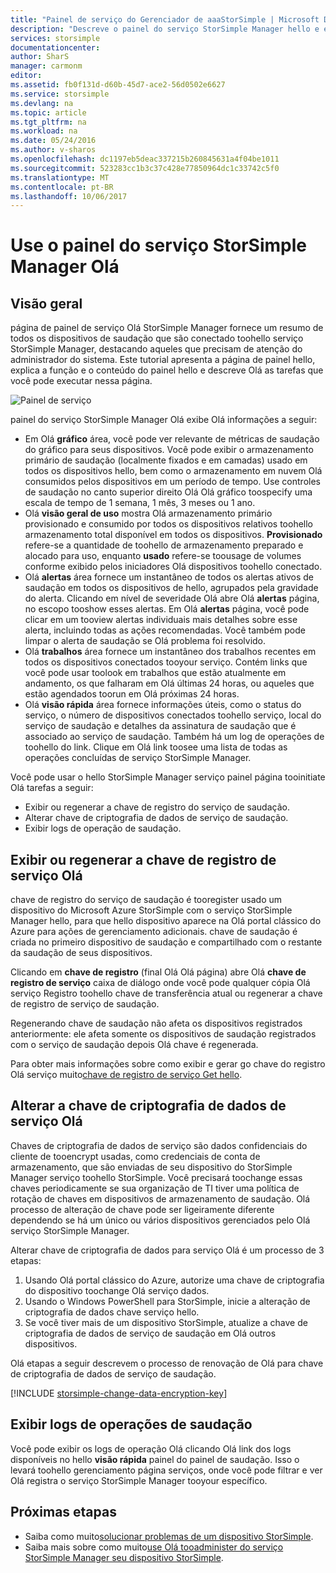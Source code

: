 ```yaml
---
title: "Painel de serviço do Gerenciador de aaaStorSimple | Microsoft Docs"
description: "Descreve o painel do serviço StorSimple Manager hello e explica como toouse-toomonitor integridade de saudação da sua solução StorSimple."
services: storsimple
documentationcenter: 
author: SharS
manager: carmonm
editor: 
ms.assetid: fb0f131d-d60b-45d7-ace2-56d0502e6627
ms.service: storsimple
ms.devlang: na
ms.topic: article
ms.tgt_pltfrm: na
ms.workload: na
ms.date: 05/24/2016
ms.author: v-sharos
ms.openlocfilehash: dc1197eb5deac337215b260845631a4f04be1011
ms.sourcegitcommit: 523283cc1b3c37c428e77850964dc1c33742c5f0
ms.translationtype: MT
ms.contentlocale: pt-BR
ms.lasthandoff: 10/06/2017
---
```

# <a name="use-hello-storsimple-manager-service-dashboard"></a>Use o painel do serviço StorSimple Manager Olá
## <a name="overview"></a>Visão geral
página de painel de serviço Olá StorSimple Manager fornece um resumo de todos os dispositivos de saudação que são conectado toohello serviço StorSimple Manager, destacando aqueles que precisam de atenção do administrador do sistema. Este tutorial apresenta a página de painel hello, explica a função e o conteúdo do painel hello e descreve Olá as tarefas que você pode executar nessa página.

![Painel de serviço](./media/storsimple-service-dashboard/HCS_ServiceDashboard.png)

painel do serviço StorSimple Manager Olá exibe Olá informações a seguir:

* Em Olá **gráfico** área, você pode ver relevante de métricas de saudação do gráfico para seus dispositivos. Você pode exibir o armazenamento primário de saudação (localmente fixados e em camadas) usado em todos os dispositivos hello, bem como o armazenamento em nuvem Olá consumidos pelos dispositivos em um período de tempo. Use controles de saudação no canto superior direito Olá Olá gráfico toospecify uma escala de tempo de 1 semana, 1 mês, 3 meses ou 1 ano.
* Olá **visão geral de uso** mostra Olá armazenamento primário provisionado e consumido por todos os dispositivos relativos toohello armazenamento total disponível em todos os dispositivos. **Provisionado** refere-se a quantidade de toohello de armazenamento preparado e alocado para uso, enquanto **usado** refere-se toousage de volumes conforme exibido pelos iniciadores Olá dispositivos toohello conectado.
* Olá **alertas** área fornece um instantâneo de todos os alertas ativos de saudação em todos os dispositivos de hello, agrupados pela gravidade do alerta. Clicando em nível de severidade Olá abre Olá **alertas** página, no escopo tooshow esses alertas. Em Olá **alertas** página, você pode clicar em um tooview alertas individuais mais detalhes sobre esse alerta, incluindo todas as ações recomendadas. Você também pode limpar o alerta de saudação se Olá problema foi resolvido.
* Olá **trabalhos** área fornece um instantâneo dos trabalhos recentes em todos os dispositivos conectados tooyour serviço. Contém links que você pode usar toolook em trabalhos que estão atualmente em andamento, os que falharam em Olá últimas 24 horas, ou aqueles que estão agendados toorun em Olá próximas 24 horas.
* Olá **visão rápida** área fornece informações úteis, como o status do serviço, o número de dispositivos conectados toohello serviço, local do serviço de saudação e detalhes da assinatura de saudação que é associado ao serviço de saudação. Também há um log de operações de toohello do link. Clique em Olá link toosee uma lista de todas as operações concluídas de serviço StorSimple Manager.

Você pode usar o hello StorSimple Manager serviço painel página tooinitiate Olá tarefas a seguir:

* Exibir ou regenerar a chave de registro do serviço de saudação.
* Alterar chave de criptografia de dados de serviço de saudação.
* Exibir logs de operação de saudação.

## <a name="view-or-regenerate-hello-service-registration-key"></a>Exibir ou regenerar a chave de registro de serviço Olá
chave de registro do serviço de saudação é tooregister usado um dispositivo do Microsoft Azure StorSimple com o serviço StorSimple Manager hello, para que hello dispositivo aparece na Olá portal clássico do Azure para ações de gerenciamento adicionais. chave de saudação é criada no primeiro dispositivo de saudação e compartilhado com o restante da saudação de seus dispositivos.

Clicando em **chave de registro** (final Olá Olá página) abre Olá **chave de registro de serviço** caixa de diálogo onde você pode qualquer cópia Olá serviço Registro toohello chave de transferência atual ou regenerar a chave de registro de serviço de saudação.

Regenerando chave de saudação não afeta os dispositivos registrados anteriormente: ele afeta somente os dispositivos de saudação registrados com o serviço de saudação depois Olá chave é regenerada.

Para obter mais informações sobre como exibir e gerar go chave do registro Olá serviço muito[chave de registro de serviço Get hello](storsimple-manage-service.md#get-the-service-registration-key).

## <a name="change-hello-service-data-encryption-key"></a>Alterar a chave de criptografia de dados de serviço Olá
Chaves de criptografia de dados de serviço são dados confidenciais do cliente de tooencrypt usadas, como credenciais de conta de armazenamento, que são enviadas de seu dispositivo do StorSimple Manager serviço toohello StorSimple. Você precisará toochange essas chaves periodicamente se sua organização de TI tiver uma política de rotação de chaves em dispositivos de armazenamento de saudação. Olá processo de alteração de chave pode ser ligeiramente diferente dependendo se há um único ou vários dispositivos gerenciados pelo Olá serviço StorSimple Manager.

Alterar chave de criptografia de dados para serviço Olá é um processo de 3 etapas:

1. Usando Olá portal clássico do Azure, autorize uma chave de criptografia do dispositivo toochange Olá serviço dados.
2. Usando o Windows PowerShell para StorSimple, inicie a alteração de criptografia de dados chave serviço hello.
3. Se você tiver mais de um dispositivo StorSimple, atualize a chave de criptografia de dados de serviço de saudação em Olá outros dispositivos.

Olá etapas a seguir descrevem o processo de renovação de Olá para chave de criptografia de dados de serviço de saudação.

[!INCLUDE [storsimple-change-data-encryption-key](../../includes/storsimple-change-data-encryption-key.md)]

## <a name="view-hello-operations-logs"></a>Exibir logs de operações de saudação
Você pode exibir os logs de operação Olá clicando Olá link dos logs disponíveis no hello **visão rápida** painel do painel de saudação. Isso o levará toohello gerenciamento página serviços, onde você pode filtrar e ver Olá registra o serviço StorSimple Manager tooyour específico.

## <a name="next-steps"></a>Próximas etapas
* Saiba como muito[solucionar problemas de um dispositivo StorSimple](storsimple-troubleshoot-operational-device.md).
* Saiba mais sobre como muito[use Olá tooadminister do serviço StorSimple Manager seu dispositivo StorSimple](storsimple-manager-service-administration.md).


